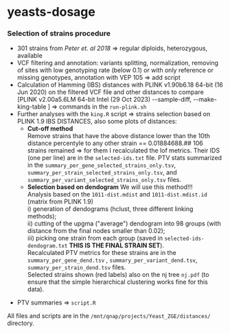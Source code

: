 # yeasts-dosage

### Selection of strains procedure
- 301 strains from *Peter et. al  2018* => regular diploids, heterozygous, available 
- VCF filtering and annotation: variants splitting, normalization, removing of sites  with low genotyping rate (below 0.1) or with only reference or missing genotypes, annotation with VEP 105 => add script
- Calculation of Hamming (IBS) distances with PLINK v1.90b6.18 64-bit (16 Jun 2020) on the filtered VCF file and other distances to compare [PLINK v2.00a5.6LM 64-bit Intel (29 Oct 2023) --sample-diff, --make-king-table ] 
  => commands in the `run-plink.sh`
 - Further analyses with the `king.R` script => strains selection based on PLINK 1.9 IBS DISTANCES, also some plots of distances:
   * **Cut-off method**   
     Remove strains that have the above distance lower than the 10th distance percentyle to any other strain == 0.01884688.## 106 strains remained => for them I recalculated the lof metrics. 
     Their IDS (one per line) are in the `selected-ids.txt` file. PTV stats summarized in the `summary_per_gene_selected_strains_only.tsv`, `summary_per_strain_selected_strains_only.tsv`, and `summary_per_variant_selected_strains_only.tsv` files.
    * **Selection based on dendogram**  We will use this method!!!   
       Analysis based on the `1011-dist.mdist` and `1011-dist.mdist.id` (matrix from PLINK 1.9)  
         i) generation of dendograms (hclust, three different linking methods);                
         ii) cutting of the upgma ("average") dendogram into 98 groups (with distance from the final nodes smaller than 0.02);   
         iii) picking one strain from each group (saved in `selected-ids-dendogram.txt` **THIS IS THE FINAL STRAIN SET**).   
      Recalculated PTV metrics for these strains are in the `summary_per_gene_dend.tsv` , `summary_per_variant_dend.tsv`, `summary_per_strain_dend.tsv` files.  
      Selected strains shown (red labels) also on the nj tree `nj.pdf` (to ensure that the simple hierarchical clustering works fine for this data).   

 * PTV summaries => `script.R`      


All files and scripts are in the `/mnt/qnap/projects/Yeast_ZGE/distances/` directory.
